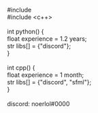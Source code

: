 #include <python> <br>
#include <c++><br>
<br>
int python() {<br>
  float experience = 1.2 years;<br>
  str libs[] = {"discord"};<br>
}<br>
<br>
int cpp() {<br>
  float experience = 1 month;<br>
  str libs[] = {"discord", "sfml"};<br>
} <br>
<br>
discord: noerlol#0000

